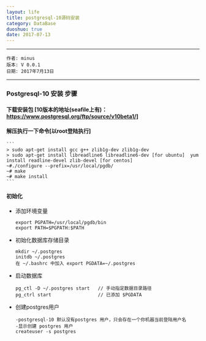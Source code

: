```yaml
---
layout: life
title: postgresql-10源码安装
category: DataBase
duoshuo: true
date: 2017-07-13
---
```


******

	作者: minus
	版本: V 0.0.1
	日期: 2017年7月13日

<!-- more -->

*******
### Postgresql-10 安装 步骤

#### 下载安装包 [10版本的地址(seafile上有)： https://www.postgresql.org/ftp/source/v10beta1/]

#### 解压执行一下命令[以root登陆执行]
	```
	> sudo apt-get install gcc g++ zlib1g-dev zlib1g-dev
	> sudo apt-get install libreadline6 libreadline6-dev [for ubuntu]  yum install readline-devel zlib-devel [for centos]
	~#./configure --prefix=/usr/local/pgdb/
	~# make
	~# make install
	```

#### 初始化
* 添加环境变量
	```
	export PGPATH=/usr/local/pgdb/bin                                           
	export PATH=$PGPATH:$PATH
	```

* 初始化数据库存储目录
	```
	mkdir ~/.postgres
	initdb ~/.postgres
	在 ~/.bashrc 中加入 export PGDATA=~/.postgres
	```

* 启动数据库
	```
	pg_ctl -D ~/.postgres start   // 手动指定数据目录路径
	pg_ctrl start                 // 已添加 $PGDATA 
	```
	
* 创建postgres用户
	```
	-postgresql-10 默认没有postgres 用户，只会存在一个你机器当前登陆用户名
	-显示创建 postgres 用户
	createuser -s postgres
	```
